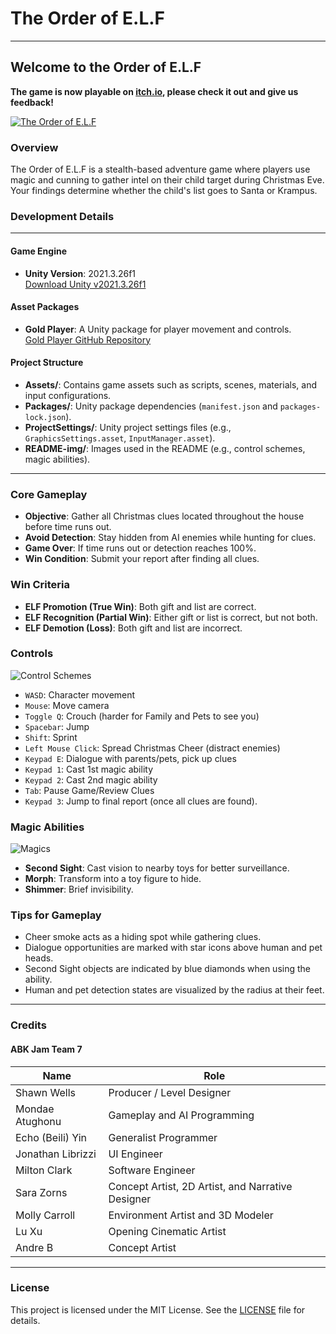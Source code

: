 # The Order of E.L.F

---

## Welcome to the Order of E.L.F

**The game is now playable on [itch.io](https://solarlunareclipse.itch.io/order-of-elf), please check it out and give us feedback!**

[![The Order of E.L.F](README-img/elf.gif)](https://solarlunareclipse.itch.io/order-of-elf)

### Overview

The Order of E.L.F is a stealth-based adventure game where players use magic and cunning to gather intel on their child target during Christmas Eve. Your findings determine whether the child's list goes to Santa or Krampus.

### Development Details

---

#### Game Engine

- **Unity Version**: 2021.3.26f1  
  [Download Unity v2021.3.26f1](https://unity.com/releases/editor/whats-new/2021.3.26)

#### Asset Packages

- **Gold Player**: A Unity package for player movement and controls.  
  [Gold Player GitHub Repository](https://github.com/Hertzole/gold-player)

#### Project Structure

- **Assets/**: Contains game assets such as scripts, scenes, materials, and input configurations.
- **Packages/**: Unity package dependencies (`manifest.json` and `packages-lock.json`).
- **ProjectSettings/**: Unity project settings files (e.g., `GraphicsSettings.asset`, `InputManager.asset`).
- **README-img/**: Images used in the README (e.g., control schemes, magic abilities).

---

### Core Gameplay

- **Objective**: Gather all Christmas clues located throughout the house before time runs out.
- **Avoid Detection**: Stay hidden from AI enemies while hunting for clues.
- **Game Over**: If time runs out or detection reaches 100%.
- **Win Condition**: Submit your report after finding all clues.

### Win Criteria

- **ELF Promotion (True Win)**: Both gift and list are correct.
- **ELF Recognition (Partial Win)**: Either gift or list is correct, but not both.
- **ELF Demotion (Loss)**: Both gift and list are incorrect.

### Controls

![Control Schemes](README-img/control-scheme.png)

- `WASD`: Character movement
- `Mouse`: Move camera
- `Toggle Q`: Crouch (harder for Family and Pets to see you)
- `Spacebar`: Jump
- `Shift`: Sprint
- `Left Mouse Click`: Spread Christmas Cheer (distract enemies)
- `Keypad E`: Dialogue with parents/pets, pick up clues
- `Keypad 1`: Cast 1st magic ability
- `Keypad 2`: Cast 2nd magic ability
- `Tab`: Pause Game/Review Clues
- `Keypad 3`: Jump to final report (once all clues are found).

### Magic Abilities

![Magics](README-img/magic.png)

- **Second Sight**: Cast vision to nearby toys for better surveillance.
- **Morph**: Transform into a toy figure to hide.
- **Shimmer**: Brief invisibility.

### Tips for Gameplay

- Cheer smoke acts as a hiding spot while gathering clues.
- Dialogue opportunities are marked with star icons above human and pet heads.
- Second Sight objects are indicated by blue diamonds when using the ability.
- Human and pet detection states are visualized by the radius at their feet.

---

### Credits

#### ABK Jam Team 7

| Name              | Role                                              |
| ----------------- | ------------------------------------------------- |
| Shawn Wells       | Producer / Level Designer                         |
| Mondae Atughonu   | Gameplay and AI Programming                       |
| Echo (Beili) Yin  | Generalist Programmer                             |
| Jonathan Librizzi | UI Engineer                                       |
| Milton Clark      | Software Engineer                                 |
| Sara Zorns        | Concept Artist, 2D Artist, and Narrative Designer |
| Molly Carroll     | Environment Artist and 3D Modeler                 |
| Lu Xu             | Opening Cinematic Artist                          |
| Andre B           | Concept Artist                                    |

---

### License

This project is licensed under the MIT License. See the [LICENSE](LICENSE) file for details.
